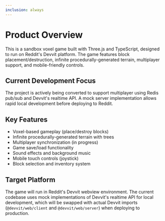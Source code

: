 ```yaml
---
inclusion: always
---
```


# Product Overview

This is a sandbox voxel game built with Three.js and TypeScript, designed to run on Reddit's Devvit platform. The game features block placement/destruction, infinite procedurally-generated terrain, multiplayer support, and mobile-friendly controls.

## Current Development Focus

The project is actively being converted to support multiplayer using Redis pub/sub and Devvit's realtime API. A mock server implementation allows rapid local development before deploying to Reddit.

## Key Features

- Voxel-based gameplay (place/destroy blocks)
- Infinite procedurally-generated terrain with trees
- Multiplayer synchronization (in progress)
- Game save/load functionality
- Sound effects and background music
- Mobile touch controls (joystick)
- Block selection and inventory system

## Target Platform

The game will run in Reddit's Devvit webview environment. The current codebase uses mock implementations of Devvit's realtime API for local development, which will be swapped with actual Devvit imports (`@devvit/web/client` and `@devvit/web/server`) when deploying to production.
